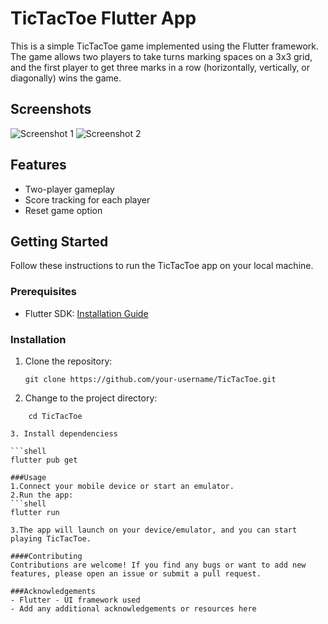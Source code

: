 # TicTacToe Flutter App

This is a simple TicTacToe game implemented using the Flutter framework. The game allows two players to take turns marking spaces on a 3x3 grid, and the first player to get three marks in a row (horizontally, vertically, or diagonally) wins the game.

## Screenshots
![Screenshot 1](screenshots/screenshot1.png)
![Screenshot 2](screenshots/screenshot2.png)

## Features
- Two-player gameplay
- Score tracking for each player
- Reset game option

## Getting Started
Follow these instructions to run the TicTacToe app on your local machine.

### Prerequisites
- Flutter SDK: [Installation Guide](https://flutter.dev/docs/get-started/install)

### Installation
1. Clone the repository:

   ```shell
   git clone https://github.com/your-username/TicTacToe.git

2. Change to the project directory:

```shell
    cd TicTacToe

3. Install dependenciess

```shell
flutter pub get

###Usage
1.Connect your mobile device or start an emulator.
2.Run the app:
```shell
flutter run

3.The app will launch on your device/emulator, and you can start playing TicTacToe.

####Contributing
Contributions are welcome! If you find any bugs or want to add new features, please open an issue or submit a pull request.

###Acknowledgements
- Flutter - UI framework used
- Add any additional acknowledgements or resources here
